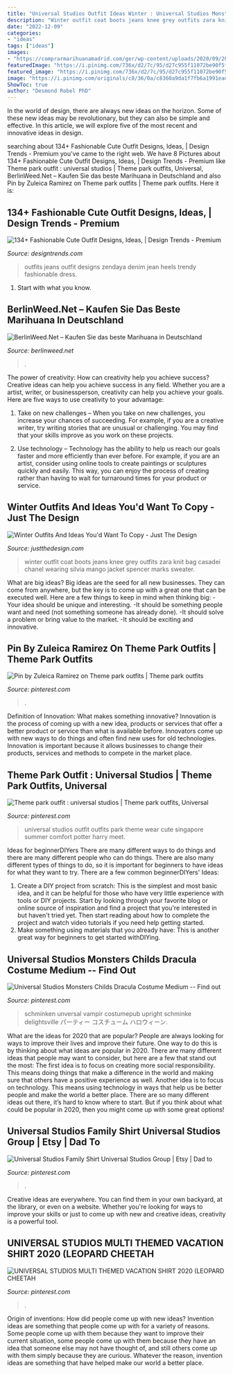 ```yaml
---
title: "Universal Studios Outfit Ideas Winter : Universal Studios Monsters Childs Dracula Costume Medium -- Find Out"
description: "Winter outfit coat boots jeans knee grey outfits zara knit bag casadei chanel wearing silvia mango jacket spencer marks sweater"
date: "2022-12-09"
categories:
- "ideas"
tags: ["ideas"]
images:
- "https://comprarmarihuanamadrid.com/ger/wp-content/uploads/2020/09/20200616_154956-768x1024.jpg"
featuredImage: "https://i.pinimg.com/736x/d2/7c/95/d27c955f11072be90f5ff5fa3445b09d.jpg"
featured_image: "https://i.pinimg.com/736x/d2/7c/95/d27c955f11072be90f5ff5fa3445b09d.jpg"
image: "https://i.pinimg.com/originals/c8/36/0a/c8360a9da1f7fb6a1991eadb7786e8a6.jpg"
ShowToc: true
author: "Desmond Robel PhD"
---
```



In the world of design, there are always new ideas on the horizon. Some of these new ideas may be revolutionary, but they can also be simple and effective. In this article, we will explore five of the most recent and innovative ideas in design.

	

		
searching about 134+ Fashionable Cute Outfit Designs, Ideas, | Design Trends - Premium you've came to the right web. We have 8 Pictures about 134+ Fashionable Cute Outfit Designs, Ideas, | Design Trends - Premium like Theme park outfit : universal studios | Theme park outfits, Universal, BerlinWeed.Net – Kaufen Sie das beste Marihuana in Deutschland and also Pin by Zuleica Ramirez on Theme park outfits | Theme park outfits. Here it is:
		
    
## 134+ Fashionable Cute Outfit Designs, Ideas, | Design Trends - Premium

<img loading=lazy src="https://images.designtrends.com/wp-content/uploads/2016/03/25064521/cute-outfits-with-jeans.jpg" onerror="this.onerror=null;this.src='https://tse3.mm.bing.net/th?id=OIP.cl53ZRfYWRo33KFj_PR2BQHaLH&amp;pid=15.1';" alt="134+ Fashionable Cute Outfit Designs, Ideas, | Design Trends - Premium">

_Source: designtrends.com_

>outfits jeans outfit designs zendaya denim jean heels trendy fashionable dress. 

	

1. Start with what you know.

    
## BerlinWeed.Net – Kaufen Sie Das Beste Marihuana In Deutschland

<img loading=lazy src="https://comprarmarihuanamadrid.com/ger/wp-content/uploads/2020/09/20200616_154956-768x1024.jpg" onerror="this.onerror=null;this.src='https://tse1.mm.bing.net/th?id=OIP.VjXsVCExi_sSH8CSGaLlkAHaJ4&amp;pid=15.1';" alt="BerlinWeed.Net – Kaufen Sie das beste Marihuana in Deutschland">

_Source: berlinweed.net_

>. 

	

The power of creativity: How can creativity help you achieve success?
Creative ideas can help you achieve success in any field. Whether you are a artist, writer, or businessperson, creativity can help you achieve your goals. Here are five ways to use creativity to your advantage: 
1. Take on new challenges – When you take on new challenges, you increase your chances of succeeding. For example, if you are a creative writer, try writing stories that are unusual or challenging. You may find that your skills improve as you work on these projects. 

2. Use technology – Technology has the ability to help us reach our goals faster and more efficiently than ever before. For example, if you are an artist, consider using online tools to create paintings or sculptures quickly and easily. This way, you can enjoy the process of creating rather than having to wait for turnaround times for your product or service. 


    
## Winter Outfits And Ideas You&#039;d Want To Copy - Just The Design

<img loading=lazy src="http://www.justthedesign.com/wp-content/uploads/2015/01/Winter-Outfits11.jpg" onerror="this.onerror=null;this.src='https://tse1.mm.bing.net/th?id=OIP.hSzSXwVWOR_e1y5f4AWMDwHaKE&amp;pid=15.1';" alt="Winter Outfits And Ideas You&#039;d Want To Copy - Just The Design">

_Source: justthedesign.com_

>winter outfit coat boots jeans knee grey outfits zara knit bag casadei chanel wearing silvia mango jacket spencer marks sweater. 

	

What are big ideas?
Big ideas are the seed for all new businesses. They can come from anywhere, but the key is to come up with a great one that can be executed well. Here are a few things to keep in mind when thinking big: 
-Your idea should be unique and interesting. 
-It should be something people want and need (not something someone has already done). 
-It should solve a problem or bring value to the market. 
-It should be exciting and innovative.

    
## Pin By Zuleica Ramirez On Theme Park Outfits | Theme Park Outfits

<img loading=lazy src="https://i.pinimg.com/originals/fa/b2/d1/fab2d1d1a641a772db70a39bed3f6ac3.jpg" onerror="this.onerror=null;this.src='https://tse3.mm.bing.net/th?id=OIP.JqofBHaTA9K0L1-u3-UM8gHaNL&amp;pid=15.1';" alt="Pin by Zuleica Ramirez on Theme park outfits | Theme park outfits">

_Source: pinterest.com_

>. 

	

Definition of Innovation: What makes something innovative?
Innovation is the process of coming up with a new idea, products or services that offer a better product or service than what is available before. Innovators come up with new ways to do things and often find new uses for old technologies. Innovation is important because it allows businesses to change their products, services and methods to compete in the market place.

    
## Theme Park Outfit : Universal Studios | Theme Park Outfits, Universal

<img loading=lazy src="https://i.pinimg.com/736x/8e/ef/17/8eef17057d19d8ee73bf598b4c323e15--universal-studios-outfit-universal-studios-singapore.jpg" onerror="this.onerror=null;this.src='https://tse1.mm.bing.net/th?id=OIP.r3lNyB_di56l9PEvSLwErAHaJq&amp;pid=15.1';" alt="Theme park outfit : universal studios | Theme park outfits, Universal">

_Source: pinterest.com_

>universal studios outfit outfits park theme wear cute singapore summer comfort potter harry meet. 

	

Ideas for beginnerDIYers
There are many different ways to do things and there are many different people who can do things. There are also many different types of things to do, so it is important for beginners to have ideas for what they want to try. There are a few common beginnerDIYers' Ideas: 
1. Create a DIY project from scratch: This is the simplest and most basic idea, and it can be helpful for those who have very little experience with tools or DIY projects. Start by looking through your favorite blog or online source of inspiration and find a project that you're interested in but haven't tried yet. Then start reading about how to complete the project and watch video tutorials if you need help getting started. 
2. Make something using materials that you already have: This is another great way for beginners to get started withDIYing.

    
## Universal Studios Monsters Childs Dracula Costume Medium -- Find Out

<img loading=lazy src="https://i.pinimg.com/736x/d2/7c/95/d27c955f11072be90f5ff5fa3445b09d.jpg" onerror="this.onerror=null;this.src='https://tse1.mm.bing.net/th?id=OIP._gwxv661l6ogKQFsR3Ck1gHaO8&amp;pid=15.1';" alt="Universal Studios Monsters Childs Dracula Costume Medium -- Find out">

_Source: pinterest.com_

>schminken unversal vampir costumepub upright schminke delightsville パーティー コスチューム ハロウィーン. 

	

What are the ideas for 2020 that are popular?
People are always looking for ways to improve their lives and improve their future. One way to do this is by thinking about what ideas are popular in 2020. There are many different ideas that people may want to consider, but here are a few that stand out the most: 
The first idea is to focus on creating more social responsibility. This means doing things that make a difference in the world and making sure that others have a positive experience as well. Another idea is to focus on technology. This means using technology in ways that help us be better people and make the world a better place. 
There are so many different ideas out there, it’s hard to know where to start. But if you think about what could be popular in 2020, then you might come up with some great options!

    
## Universal Studios Family Shirt Universal Studios Group | Etsy | Dad To

<img loading=lazy src="https://i.pinimg.com/originals/c8/36/0a/c8360a9da1f7fb6a1991eadb7786e8a6.jpg" onerror="this.onerror=null;this.src='https://tse4.mm.bing.net/th?id=OIP.k2haACvsGC0iMaMa-HIZzQAAAA&amp;pid=15.1';" alt="Universal Studios Family Shirt Universal Studios Group | Etsy | Dad to">

_Source: pinterest.com_

>. 

	

Creative ideas are everywhere. You can find them in your own backyard, at the library, or even on a website. Whether you're looking for ways to improve your skills or just to come up with new and creative ideas, creativity is a powerful tool.

    
## UNIVERSAL STUDIOS MULTI THEMED VACATION SHIRT 2020 (LEOPARD CHEETAH

<img loading=lazy src="https://i.pinimg.com/736x/86/b8/df/86b8df3ed65a97e27d00517e7c933dc2.jpg" onerror="this.onerror=null;this.src='https://tse4.mm.bing.net/th?id=OIP.X34Jp1zF6XbBiEV8guv8dAHaHa&amp;pid=15.1';" alt="UNIVERSAL STUDIOS MULTI THEMED VACATION SHIRT 2020 (LEOPARD CHEETAH">

_Source: pinterest.com_

>. 

	

Origin of inventions: How did people come up with new ideas?
Invention ideas are something that people come up with for a variety of reasons. Some people come up with them because they want to improve their current situation, some people come up with them because they have an idea that someone else may not have thought of, and still others come up with them simply because they are curious. Whatever the reason, invention ideas are something that have helped make our world a better place.

